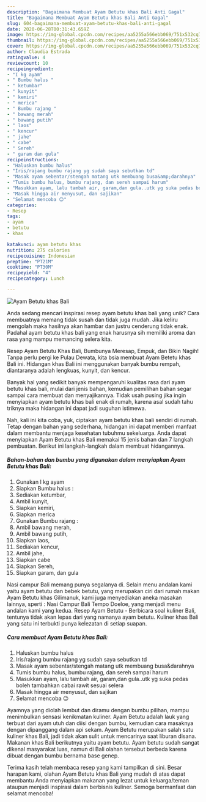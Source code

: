 ```yaml
---
description: "Bagaimana Membuat Ayam Betutu khas Bali Anti Gagal"
title: "Bagaimana Membuat Ayam Betutu khas Bali Anti Gagal"
slug: 604-bagaimana-membuat-ayam-betutu-khas-bali-anti-gagal
date: 2020-06-28T00:31:43.659Z
image: https://img-global.cpcdn.com/recipes/aa5255a566ebb069/751x532cq70/ayam-betutu-khas-bali-foto-resep-utama.jpg
thumbnail: https://img-global.cpcdn.com/recipes/aa5255a566ebb069/751x532cq70/ayam-betutu-khas-bali-foto-resep-utama.jpg
cover: https://img-global.cpcdn.com/recipes/aa5255a566ebb069/751x532cq70/ayam-betutu-khas-bali-foto-resep-utama.jpg
author: Claudia Estrada
ratingvalue: 4
reviewcount: 10
recipeingredient:
- "I kg ayam"
- " Bumbu halus "
- " ketumbar"
- " kunyit"
- " kemiri"
- " merica"
- " Bumbu rajang "
- " bawang merah"
- " bawang putih"
- " laos"
- " kencur"
- " jahe"
- " cabe"
- " Sereh"
- " garam dan gula"
recipeinstructions:
- "Haluskan bumbu halus"
- "Iris/rajang bumbu rajang yg sudah saya sebutkan td"
- "Masak ayam sebentar/stengah matang utk membuang busa&amp;darahnya"
- "Tumis bumbu halus, bumbu rajang, dan sereh sampai harum"
- "Masukkan ayam, lalu tambah air, garam,dan gula..utk yg suka pedas boleh tambahkan cabai rawit sesuai selera"
- "Masak hingga air menyusut, dan sajikan"
- "Selamat mencoba 😉"
categories:
- Resep
tags:
- ayam
- betutu
- khas

katakunci: ayam betutu khas 
nutrition: 275 calories
recipecuisine: Indonesian
preptime: "PT21M"
cooktime: "PT30M"
recipeyield: "4"
recipecategory: Lunch

---
```



![Ayam Betutu khas Bali](https://img-global.cpcdn.com/recipes/aa5255a566ebb069/751x532cq70/ayam-betutu-khas-bali-foto-resep-utama.jpg)

Anda sedang mencari inspirasi resep ayam betutu khas bali yang unik? Cara membuatnya memang tidak susah dan tidak juga mudah. Jika keliru mengolah maka hasilnya akan hambar dan justru cenderung tidak enak. Padahal ayam betutu khas bali yang enak harusnya sih memiliki aroma dan rasa yang mampu memancing selera kita.

Resep Ayam Betutu Khas Bali, Bumbunya Meresap, Empuk, dan Bikin Nagih! Tanpa perlu pergi ke Pulau Dewata, kita bsia membuat Ayam Betetu khas Bali ini. Hidangan khas Bali ini menggunakan banyak bumbu rempah, diantaranya adalah lengkuas, kunyit, dan kencur.

Banyak hal yang sedikit banyak mempengaruhi kualitas rasa dari ayam betutu khas bali, mulai dari jenis bahan, kemudian pemilihan bahan segar sampai cara membuat dan menyajikannya. Tidak usah pusing jika ingin menyiapkan ayam betutu khas bali enak di rumah, karena asal sudah tahu triknya maka hidangan ini dapat jadi suguhan istimewa.


Nah, kali ini kita coba, yuk, ciptakan ayam betutu khas bali sendiri di rumah. Tetap dengan bahan yang sederhana, hidangan ini dapat memberi manfaat dalam membantu menjaga kesehatan tubuhmu sekeluarga. Anda dapat menyiapkan Ayam Betutu khas Bali memakai 15 jenis bahan dan 7 langkah pembuatan. Berikut ini langkah-langkah dalam membuat hidangannya.

<!--inarticleads1-->

##### Bahan-bahan dan bumbu yang digunakan dalam menyiapkan Ayam Betutu khas Bali:

1. Gunakan I kg ayam
1. Siapkan  Bumbu halus :
1. Sediakan  ketumbar,
1. Ambil  kunyit,
1. Siapkan  kemiri,
1. Siapkan  merica
1. Gunakan  Bumbu rajang :
1. Ambil  bawang merah,
1. Ambil  bawang putih,
1. Siapkan  laos,
1. Sediakan  kencur,
1. Ambil  jahe,
1. Siapkan  cabe
1. Siapkan  Sereh,
1. Siapkan  garam, dan gula


Nasi campur Bali memang punya segalanya di. Selain menu andalan kami yaitu ayam betutu dan bebek betutu, yang merupakan ciri dari rumah makan Ayam Betutu khas Gilimanuk, kami juga menyediakan aneka masakan lainnya, sperti : Nasi Campur Bali Tempo Doeloe, yang menjadi menu andalan kami yang kedua. Resep Ayam Betutu - Berbicara soal kuliner Bali, tentunya tidak akan lepas dari yang namanya ayam betutu. Kuliner khas Bali yang satu ini terbukti punya kelezatan di setiap suapan. 

<!--inarticleads2-->

##### Cara membuat Ayam Betutu khas Bali:

1. Haluskan bumbu halus
1. Iris/rajang bumbu rajang yg sudah saya sebutkan td
1. Masak ayam sebentar/stengah matang utk membuang busa&amp;darahnya
1. Tumis bumbu halus, bumbu rajang, dan sereh sampai harum
1. Masukkan ayam, lalu tambah air, garam,dan gula..utk yg suka pedas boleh tambahkan cabai rawit sesuai selera
1. Masak hingga air menyusut, dan sajikan
1. Selamat mencoba 😉


Ayamnya yang diolah lembut dan diramu dengan bumbu pilihan, mampu menimbulkan sensasi kenikmatan kuliner. Ayam Betutu adalah lauk yang terbuat dari ayam utuh dan diisi dengan bumbu, kemudian cara masaknya dengan dipanggang dalam api sekam. Ayam Betutu merupakan salah satu kuliner khas Bali, jadi tidak akan sulit untuk mencarinya saat liburan disana. Makanan khas Bali berikutnya yaitu ayam betutu. Ayam betutu sudah sangat dikenal masyarakat luas, namun di Bali olahan tersebut berbeda karena dibuat dengan bumbu bernama base genep. 

Terima kasih telah membaca resep yang kami tampilkan di sini. Besar harapan kami, olahan Ayam Betutu khas Bali yang mudah di atas dapat membantu Anda menyiapkan makanan yang lezat untuk keluarga/teman ataupun menjadi inspirasi dalam berbisnis kuliner. Semoga bermanfaat dan selamat mencoba!
